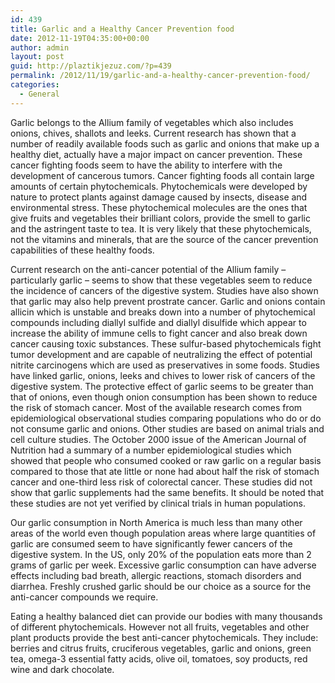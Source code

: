 ```yaml
---
id: 439
title: Garlic and a Healthy Cancer Prevention food
date: 2012-11-19T04:35:00+00:00
author: admin
layout: post
guid: http://plaztikjezuz.com/?p=439
permalink: /2012/11/19/garlic-and-a-healthy-cancer-prevention-food/
categories:
  - General
---
```

Garlic belongs to the Allium family of vegetables which also includes onions, chives, shallots and leeks. Current research has shown that a number of readily available foods such as garlic and onions that make up a healthy diet, actually have a major impact on cancer prevention. These cancer fighting foods seem to have the ability to interfere with the development of cancerous tumors. Cancer fighting foods all contain large amounts of certain phytochemicals. Phytochemicals were developed by nature to protect plants against damage caused by insects, disease and environmental stress. These phytochemical molecules are the ones that give fruits and vegetables their brilliant colors, provide the smell to garlic and the astringent taste to tea. It is very likely that these phytochemicals, not the vitamins and minerals, that are the source of the cancer prevention capabilities of these healthy foods.

Current research on the anti-cancer potential of the Allium family – particularly garlic – seems to show that these vegetables seem to reduce the incidence of cancers of the digestive system. Studies have also shown that garlic may also help prevent prostrate cancer. Garlic and onions contain allicin which is unstable and breaks down into a number of phytochemical compounds including diallyl sulfide and diallyl disulfide which appear to increase the ability of immune cells to fight cancer and also break down cancer causing toxic substances. These sulfur-based phytochemicals fight tumor development and are capable of neutralizing the effect of potential nitrite carcinogens which are used as preservatives in some foods. Studies have linked garlic, onions, leeks and chives to lower risk of cancers of the digestive system. The protective effect of garlic seems to be greater than that of onions, even though onion consumption has been shown to reduce the risk of stomach cancer. Most of the available research comes from epidemiological observational studies comparing populations who do or do not consume garlic and onions. Other studies are based on animal trials and cell culture studies. The October 2000 issue of the American Journal of Nutrition had a summary of a number epidemiological studies which showed that people who consumed cooked or raw garlic on a regular basis compared to those that ate little or none had about half the risk of stomach cancer and one-third less risk of colorectal cancer. These studies did not show that garlic supplements had the same benefits. It should be noted that these studies are not yet verified by clinical trials in human populations.

Our garlic consumption in North America is much less than many other areas of the world even though population areas where large quantities of garlic are consumed seem to have significantly fewer cancers of the digestive system. In the US, only 20% of the population eats more than 2 grams of garlic per week. Excessive garlic consumption can have adverse effects including bad breath, allergic reactions, stomach disorders and diarrhea. Freshly crushed garlic should be our choice as a source for the anti-cancer compounds we require.

Eating a healthy balanced diet can provide our bodies with many thousands of different phytochemicals. However not all fruits, vegetables and other plant products provide the best anti-cancer phytochemicals. They include: berries and citrus fruits, cruciferous vegetables, garlic and onions, green tea, omega-3 essential fatty acids, olive oil, tomatoes, soy products, red wine and dark chocolate.